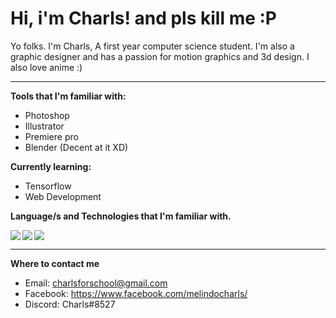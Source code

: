 # Hi, i'm Charls! and pls kill me :P

 Yo folks. I'm Charls, A first year computer science student. I'm also a graphic designer and has a passion for motion graphics and 3d design. I also love anime :)

-----------------------------------------------------------------------------------------------------------------------

**Tools that I'm familiar with:**

* Photoshop
* Illustrator
* Premiere pro
* Blender (Decent at it XD)

**Currently learning:**

* Tensorflow
* Web Development


**Language/s and Technologies that I'm familiar with.**

<img align="left" src="https://img.shields.io/badge/python-3670A0?style=for-the-badge&logo=python&logoColor=ffdd54"/>

<img align="left" src="https://img.shields.io/badge/c++-%2300599C.svg?style=for-the-badge&logo=c%2B%2B&logoColor=white"/>

<img src="https://img.shields.io/badge/WordPress-%23117AC9.svg?style=for-the-badge&logo=WordPress&logoColor=white"/>


--------
**Where to contact me**

* Email: charlsforschool@gmail.com
* Facebook: https://www.facebook.com/melindocharls/
* Discord: Charls#8527
